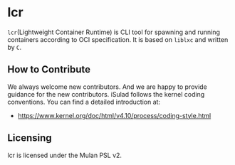 # lcr

`lcr`(Lightweight Container Runtime) is CLI tool for spawning and running containers according to OCI specification.
It is based on `liblxc` and written by `C`.

## How to Contribute

We always welcome new contributors. And we are happy to provide guidance for the new contributors.
iSulad follows the kernel coding conventions. You can find a detailed introduction at:

- https://www.kernel.org/doc/html/v4.10/process/coding-style.html

## Licensing

lcr is licensed under the Mulan PSL v2.
